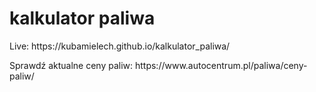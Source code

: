 <h1>kalkulator paliwa</h1> 
<p>Live: https://kubamielech.github.io/kalkulator_paliwa/</p>
<p>Sprawdź aktualne ceny paliw: https://www.autocentrum.pl/paliwa/ceny-paliw/</p>

